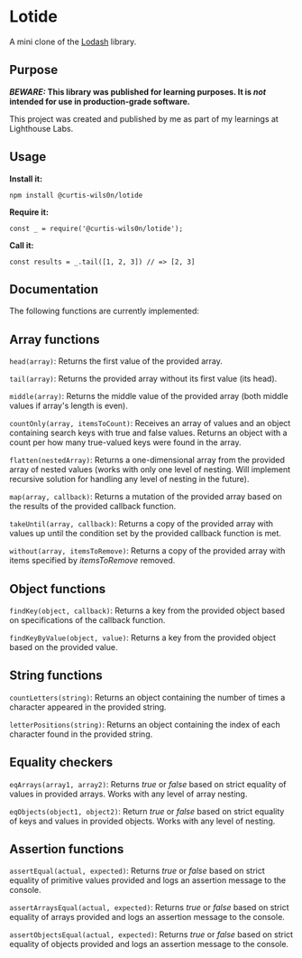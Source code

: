 # Lotide

A mini clone of the [Lodash](https://lodash.com) library.

## Purpose

**_BEWARE:_ This library was published for learning purposes. It is _not_ intended for use in production-grade software.**

This project was created and published by me as part of my learnings at Lighthouse Labs. 

## Usage

**Install it:**

`npm install @curtis-wils0n/lotide`

**Require it:**

`const _ = require('@curtis-wils0n/lotide');`

**Call it:**

`const results = _.tail([1, 2, 3]) // => [2, 3]`

## Documentation

The following functions are currently implemented:

## Array functions

`head(array)`: Returns the first value of the provided array.

`tail(array)`: Returns the provided array without its first value (its head).

`middle(array)`: Returns the middle value of the provided array (both middle values if array's length is even).

`countOnly(array, itemsToCount)`: Receives an array of values and an object containing search keys with true and false values. Returns an object with a count per how many true-valued keys were found in the array.

`flatten(nestedArray)`: Returns a one-dimensional array from the provided array of nested values (works with only one level of nesting. Will implement recursive solution for handling any level of nesting in the future).

`map(array, callback)`: Returns a mutation of the provided array based on the results of the provided callback function.

`takeUntil(array, callback)`: Returns a copy of the provided array with values up until the condition set by the provided callback function is met.

`without(array, itemsToRemove)`: Returns a copy of the provided array with items specified by *itemsToRemove* removed.

## Object functions

`findKey(object, callback)`: Returns a key from the provided object based on specifications of the callback function.

`findKeyByValue(object, value)`: Returns a key from the provided object based on the provided value.

## String functions

`countLetters(string)`: Returns an object containing the number of times a character appeared in the provided string.

`letterPositions(string)`: Returns an object containing the index of each character found in the provided string.

## Equality checkers

`eqArrays(array1, array2)`: Returns *true* or *false* based on strict equality of values in provided arrays. Works with any level of array nesting.

`eqObjects(object1, object2)`: Return *true* or *false* based on strict equality of keys and values in provided objects. Works with any level of nesting.

## Assertion functions

`assertEqual(actual, expected)`: Returns *true* or *false* based on strict equality of primitive values provided and logs an assertion message to the console.

`assertArraysEqual(actual, expected)`: Returns *true* or *false* based on strict equality of arrays provided and logs an assertion message to the console.

`assertObjectsEqual(actual, expected)`: Returns *true* or *false* based on strict equality of objects provided and logs an assertion message to the console.